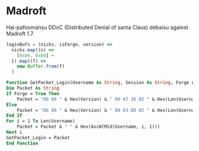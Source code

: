 # Madroft
Hai-pafoomansu DDoC (Distributed Denial of santa Claus) debaisu against Madroft 1.7.

```js
loginBufs = (nicks, isForge, version) =>
  nicks.map((n) => 
    [0x06, 0x00] + 
  }).map((f) =>
    new Buffer.from(f)
  )
```

```vb
Function GetPacket_Login(Username As String, Session As String, Forge As Boolean, Version As Long) As String
Dim Packet As String
If Forge = True Then
    Packet = "06 00 " & Hex(Version) & " 00 67 36 02 " & Hex(Len(Username) + 2) & " 00 " & Hex(Len(Username))
Else
    Packet = "06 00 " & Hex(Version) & " 00 63 DD 02 " & Hex(Len(Username) + 2) & " 00 " & Hex(Len(Username))
End If
For i = 1 To Len(Username)
    Packet = Packet & " " & Hex(AscW(Mid(Username, i, 1)))
Next i
GetPacket_Login = Packet
End Function
```
